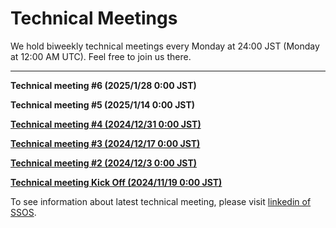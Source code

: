 # Technical Meetings

We hold biweekly technical meetings every Monday at 24:00 JST (Monday at 12:00 AM UTC). Feel free to join us there.

---------
**Technical meeting #6 (2025/1/28 0:00 JST)**

**Technical meeting #5 (2025/1/14 0:00 JST)**

**[Technical meeting #4 (2024/12/31 0:00 JST)](https://github.com/user-attachments/files/18307102/SSOS_Technical_Meeting_.4_20241230_a.pdf)**

**[Technical meeting #3 (2024/12/17 0:00 JST)](https://github.com/user-attachments/files/18265162/SSOS_Technical_Meeting_.3_20241216.pdf)**

**[Technical meeting #2 (2024/12/3 0:00 JST)](https://github.com/user-attachments/files/18270096/SSOS_Technical_Meeting_.2_20241202.pdf)**

**[Technical meeting Kick Off (2024/11/19 0:00 JST)](https://github.com/user-attachments/files/18265125/SSOS_Technical_Meeting_.1Kickoff_20241118.pdf)**

To see information about latest technical meeting, please visit [linkedin of SSOS](https://www.linkedin.com/company/space-station-os/).
